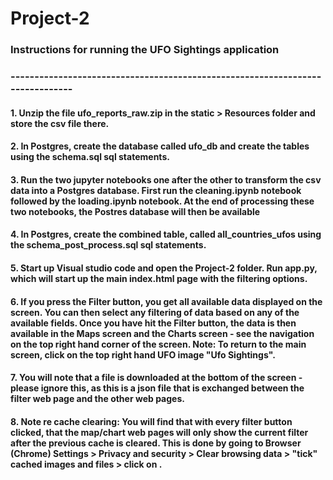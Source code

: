 # Project-2

### Instructions for running the UFO Sightings application
### ------------------------------------------------------------------------------
####  1.  Unzip the file ufo_reports_raw.zip in the static > Resources folder and store the csv file there.
####  2.  In Postgres, create the database called ufo_db and create the tables using the schema.sql sql statements.
####  3. Run the two jupyter notebooks one after the other to transform the csv data into a Postgres database.  First run the cleaning.ipynb notebook followed by the loading.ipynb notebook. At the end of processing these two notebooks, the Postres database will then be available 
####  4. In Postgres, create the combined table, called all_countries_ufos using the schema_post_process.sql sql statements.
####  5. Start up Visual studio code and open the Project-2 folder. Run app.py, which will start up the main index.html page with the filtering options.
####  6. If you press the Filter button, you get all available data displayed on the screen. You can then select any filtering of data based on any of the available fields.  Once you have hit the Filter button, the data is then available in the Maps screen and the Charts screen - see the navigation on the top right hand corner of the screen.  Note:  To return to the main screen, click on the top right hand UFO image "Ufo Sightings".
####  7. You will note that a file is downloaded at the bottom of the screen - please ignore this, as this is a json file that is exchanged between the filter web page and the other web pages.
####  
####  8.  Note re cache clearing:  You will find that with every filter button clicked, that the map/chart web pages will only show the current filter after the previous cache is cleared.  This is done by going to Browser (Chrome) Settings > Privacy and security > Clear browsing data > "tick" cached images and files > click on <clear data>.
